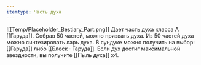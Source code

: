 ```yaml
---
itemtype: Часть духа
---
```

![[Temp/Placeholder_Bestiary_Part.png]]
Дает часть духа класса А [[Гаруда]]. Собрав 50 частей, можно призвать духа. Из 50 частей духа можно синтезировать ларь духа. В сундуке можно получить на выбор: [[Гаруда]] либо [[Блеск · Гаруда]]. Если дух достиг максимальной звездности, вы получите [[Пыль духа]] х4.
